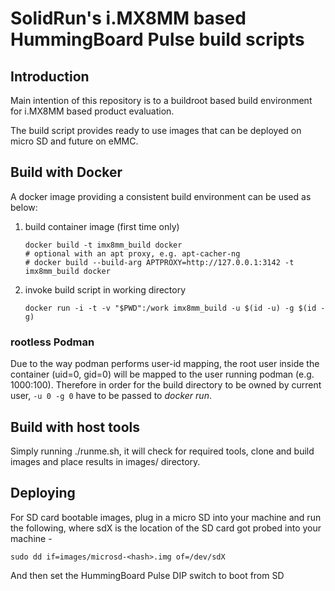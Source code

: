 # SolidRun's i.MX8MM based HummingBoard Pulse build scripts

## Introduction
Main intention of this repository is to a buildroot based build environment for i.MX8MM based product evaluation.

The build script provides ready to use images that can be deployed on micro SD and future on eMMC.

## Build with Docker
A docker image providing a consistent build environment can be used as below:

1. build container image (first time only)
   ```
   docker build -t imx8mm_build docker
   # optional with an apt proxy, e.g. apt-cacher-ng
   # docker build --build-arg APTPROXY=http://127.0.0.1:3142 -t imx8mm_build docker
   ```
2. invoke build script in working directory
   ```
   docker run -i -t -v "$PWD":/work imx8mm_build -u $(id -u) -g $(id -g)
   ```

### rootless Podman

Due to the way podman performs user-id mapping, the root user inside the container (uid=0, gid=0) will be mapped to the user running podman (e.g. 1000:100).
Therefore in order for the build directory to be owned by current user, `-u 0 -g 0` have to be passed to *docker run*.

## Build with host tools
Simply running ./runme.sh, it will check for required tools, clone and build images and place results in images/ directory.

## Deploying
For SD card bootable images, plug in a micro SD into your machine and run the following, where sdX is the location of the SD card got probed into your machine -

`sudo dd if=images/microsd-<hash>.img of=/dev/sdX`

And then set the HummingBoard Pulse DIP switch to boot from SD
